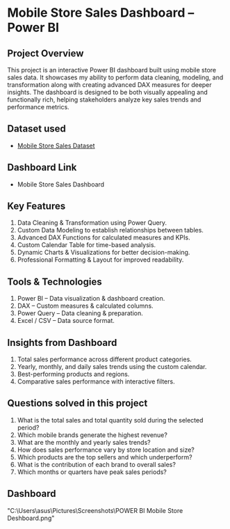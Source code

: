 # Mobile Store Sales Dashboard – Power BI
## Project Overview
This project is an interactive Power BI dashboard built using mobile store sales data.
It showcases my ability to perform data cleaning, modeling, and transformation along with creating advanced DAX measures for deeper insights. The dashboard is designed to be both visually appealing and functionally rich, helping stakeholders analyze key sales trends and performance metrics.

## Dataset used
- <a href = "https://github.com/Umeshpratapsingh1306/Data-Analysis-Power-Bi-Deshboard/blob/main/Mobile%20Sales%20Data.xlsx"> Mobile Store Sales Dataset</a>

## Dashboard Link
- <a herf = "https://github.com/Umeshpratapsingh1306/Data-Analysis-Power-Bi-Deshboard/blob/main/Power%20BI%20dashboard.pbix">Mobile Store Sales Dashboard</a>
 
## Key Features
1. Data Cleaning & Transformation using Power Query.
2. Custom Data Modeling to establish relationships between tables.
3. Advanced DAX Functions for calculated measures and KPIs.
4. Custom Calendar Table for time-based analysis.
5. Dynamic Charts & Visualizations for better decision-making.
6. Professional Formatting & Layout for improved readability.

## Tools & Technologies
1. Power BI – Data visualization & dashboard creation.
2. DAX – Custom measures & calculated columns.
3. Power Query – Data cleaning & preparation.
4. Excel / CSV – Data source format.

## Insights from Dashboard
1. Total sales performance across different product categories.
2. Yearly, monthly, and daily sales trends using the custom calendar.
3. Best-performing products and regions.
4. Comparative sales performance with interactive filters.

## Questions solved in this project
1. What is the total sales and total quantity sold during the selected period?
2. Which mobile brands generate the highest revenue?
3. What are the monthly and yearly sales trends?
4. How does sales performance vary by store location and size?
5. Which products are the top sellers and which underperform?
6. What is the contribution of each brand to overall sales?
7. Which months or quarters have peak sales periods?

## Dashboard 
"C:\Users\asus\Pictures\Screenshots\POWER BI Mobile Store Deshboard.png"


